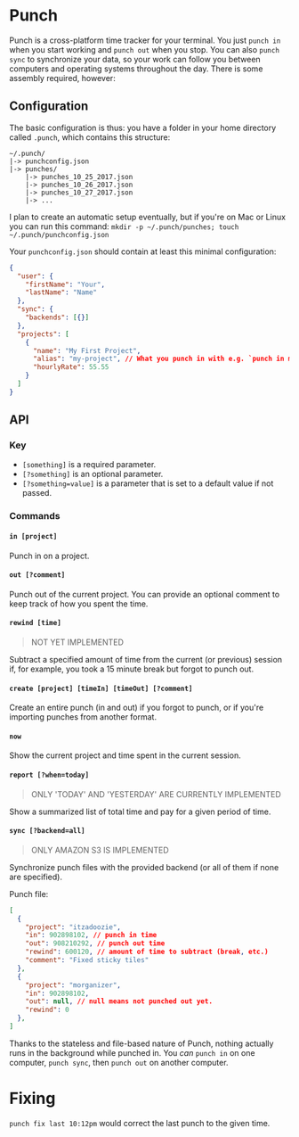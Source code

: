 # Punch

Punch is a cross-platform time tracker for your terminal. You just `punch in` when you start working and `punch out` when you stop. You can also `punch sync` to synchronize your data, so your work can follow you between computers and operating systems throughout the day. There is some assembly required, however:

## Configuration

The basic configuration is thus: you have a folder in your home directory called `.punch`, which contains this structure:

```
~/.punch/
|-> punchconfig.json
|-> punches/
    |-> punches_10_25_2017.json
    |-> punches_10_26_2017.json
    |-> punches_10_27_2017.json
    |-> ...
```

I plan to create an automatic setup eventually, but if you're on Mac or Linux you can run this command: `mkdir -p ~/.punch/punches; touch ~/.punch/punchconfig.json`

Your `punchconfig.json` should contain at least this minimal configuration:

```json
{
  "user": {
    "firstName": "Your",
    "lastName": "Name"
  },
  "sync": {
    "backends": [{}]
  },
  "projects": [
    {
      "name": "My First Project",
      "alias": "my-project", // What you punch in with e.g. `punch in my-project`
      "hourlyRate": 55.55
    }
  ]
}
```

## API

### Key
- `[something]` is a required parameter.
- `[?something]` is an optional parameter.
- `[?something=value]` is a parameter that is set to a default value if not passed.

### Commands

#### `in [project]`

Punch in on a project.

#### `out [?comment]`

Punch out of the current project. You can provide an optional comment to keep track of how you spent the time.

#### `rewind [time]`

> NOT YET IMPLEMENTED

Subtract a specified amount of time from the current (or previous) session if, for example, you took a 15 minute break but forgot to punch out.

#### `create [project] [timeIn] [timeOut] [?comment]`

Create an entire punch (in and out) if you forgot to punch, or if you're importing punches from another format.

#### `now`

Show the current project and time spent in the current session.

#### `report [?when=today]`

> ONLY 'TODAY' AND 'YESTERDAY' ARE CURRENTLY IMPLEMENTED

Show a summarized list of total time and pay for a given period of time.

#### `sync [?backend=all]`

> ONLY AMAZON S3 IS IMPLEMENTED

Synchronize punch files with the provided backend (or all of them if none are specified).

Punch file:
```json
[
  {
    "project": "itzadoozie",
    "in": 902898102, // punch in time
    "out": 908210292, // punch out time
    "rewind": 600120, // amount of time to subtract (break, etc.)
    "comment": "Fixed sticky tiles"
  },
  {
    "project": "morganizer",
    "in": 902898102,
    "out": null, // null means not punched out yet.
    "rewind": 0
  },
]
```

Thanks to the stateless and file-based nature of Punch, nothing actually runs in the background while punched in. You *can* `punch in` on one computer, `punch sync`, then `punch out` on another computer.

# Fixing

`punch fix last 10:12pm` would correct the last punch to the given time.